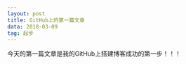 ```yaml
---
layout: post
title: GitHub上的第一篇文章
data: 2018-03-09
tag: 起步
---
```


今天的第一篇文章是我的GitHub上搭建博客成功的第一步！！！

